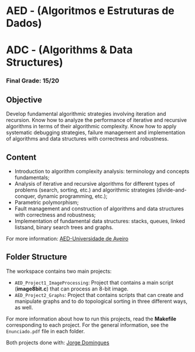 # AED - (Algoritmos e Estruturas de Dados)
# ADC - (Algorithms & Data Structures)

### Final Grade: 15/20

## Objective

Develop fundamental algorithmic strategies involving iteration and recursion. Know how to analyze the performance of iterative and recursive algorithms in terms of their algorithmic complexity. Know how to apply systematic debugging strategies, failure management and implementation of algorithms and data structures with correctness and robustness.

## Content

* Introduction to algorithm complexity analysis: terminology and concepts
fundamentals;
* Analysis of iterative and recursive algorithms for different types of problems (search, sorting, etc.) and algorithmic strategies (divide-and-conquer, dynamic programming, etc.);
* Parametric polymorphism;
* Fault management and construction of algorithms and data structures with correctness and robustness;
* Implementation of fundamental data structures: stacks, queues, linked listsand, binary search trees and graphs.

For more information: [AED-Universidade de Aveiro](https://www.ua.pt/pt/uc/12281)

## Folder Structure

The workspace contains two main projects:

* `AED_Project1_ImageProcessing`: Project that contains a main script (**image8bit.c**) that can process an 8-bit image.
* `AED_Project2_Graphs`: Project that contains scripts that can create and manipulate graphs and to do topological sorting in three different ways, as well. 

For more information about how to run this projects, read the **Makefile** corresponding to each project. For the general information, see the `Enunciado.pdf` file in each folder.

Both projects done with: [Jorge Domingues](https://github.com/JorgeGuiDomingues)
